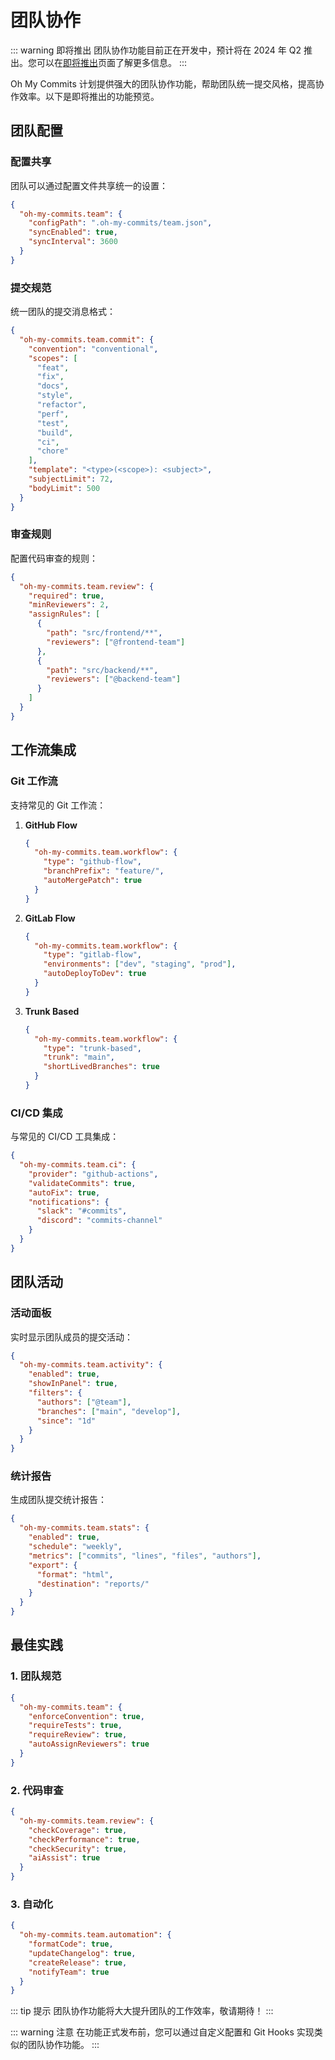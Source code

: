 # 团队协作

::: warning 即将推出
团队协作功能目前正在开发中，预计将在 2024 年 Q2 推出。您可以在[即将推出](/guide/coming-soon)页面了解更多信息。
:::

Oh My Commits 计划提供强大的团队协作功能，帮助团队统一提交风格，提高协作效率。以下是即将推出的功能预览。

## 团队配置

### 配置共享

团队可以通过配置文件共享统一的设置：

```json
{
  "oh-my-commits.team": {
    "configPath": ".oh-my-commits/team.json",
    "syncEnabled": true,
    "syncInterval": 3600
  }
}
```

### 提交规范

统一团队的提交消息格式：

```json
{
  "oh-my-commits.team.commit": {
    "convention": "conventional",
    "scopes": [
      "feat",
      "fix",
      "docs",
      "style",
      "refactor",
      "perf",
      "test",
      "build",
      "ci",
      "chore"
    ],
    "template": "<type>(<scope>): <subject>",
    "subjectLimit": 72,
    "bodyLimit": 500
  }
}
```

### 审查规则

配置代码审查的规则：

```json
{
  "oh-my-commits.team.review": {
    "required": true,
    "minReviewers": 2,
    "assignRules": [
      {
        "path": "src/frontend/**",
        "reviewers": ["@frontend-team"]
      },
      {
        "path": "src/backend/**",
        "reviewers": ["@backend-team"]
      }
    ]
  }
}
```

## 工作流集成

### Git 工作流

支持常见的 Git 工作流：

1. **GitHub Flow**

   ```json
   {
     "oh-my-commits.team.workflow": {
       "type": "github-flow",
       "branchPrefix": "feature/",
       "autoMergePatch": true
     }
   }
   ```

2. **GitLab Flow**

   ```json
   {
     "oh-my-commits.team.workflow": {
       "type": "gitlab-flow",
       "environments": ["dev", "staging", "prod"],
       "autoDeployToDev": true
     }
   }
   ```

3. **Trunk Based**
   ```json
   {
     "oh-my-commits.team.workflow": {
       "type": "trunk-based",
       "trunk": "main",
       "shortLivedBranches": true
     }
   }
   ```

### CI/CD 集成

与常见的 CI/CD 工具集成：

```json
{
  "oh-my-commits.team.ci": {
    "provider": "github-actions",
    "validateCommits": true,
    "autoFix": true,
    "notifications": {
      "slack": "#commits",
      "discord": "commits-channel"
    }
  }
}
```

## 团队活动

### 活动面板

实时显示团队成员的提交活动：

```json
{
  "oh-my-commits.team.activity": {
    "enabled": true,
    "showInPanel": true,
    "filters": {
      "authors": ["@team"],
      "branches": ["main", "develop"],
      "since": "1d"
    }
  }
}
```

### 统计报告

生成团队提交统计报告：

```json
{
  "oh-my-commits.team.stats": {
    "enabled": true,
    "schedule": "weekly",
    "metrics": ["commits", "lines", "files", "authors"],
    "export": {
      "format": "html",
      "destination": "reports/"
    }
  }
}
```

## 最佳实践

### 1. 团队规范

```json
{
  "oh-my-commits.team": {
    "enforceConvention": true,
    "requireTests": true,
    "requireReview": true,
    "autoAssignReviewers": true
  }
}
```

### 2. 代码审查

```json
{
  "oh-my-commits.team.review": {
    "checkCoverage": true,
    "checkPerformance": true,
    "checkSecurity": true,
    "aiAssist": true
  }
}
```

### 3. 自动化

```json
{
  "oh-my-commits.team.automation": {
    "formatCode": true,
    "updateChangelog": true,
    "createRelease": true,
    "notifyTeam": true
  }
}
```

::: tip 提示
团队协作功能将大大提升团队的工作效率，敬请期待！
:::

::: warning 注意
在功能正式发布前，您可以通过自定义配置和 Git Hooks 实现类似的团队协作功能。
:::
